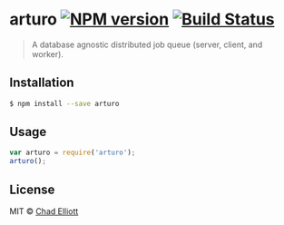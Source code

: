 # arturo [![NPM version](https://badge.fury.io/js/arturo.svg)](https://npmjs.org/package/arturo) [![Build Status](https://travis-ci.org/THEtheChad/arturo.svg?branch=master)](https://travis-ci.org/THEtheChad/arturo)

> A database agnostic distributed job queue (server, client, and worker).

## Installation

```sh
$ npm install --save arturo
```

## Usage

```js
var arturo = require('arturo');
arturo();
```

## License

MIT © [Chad Elliott]()

